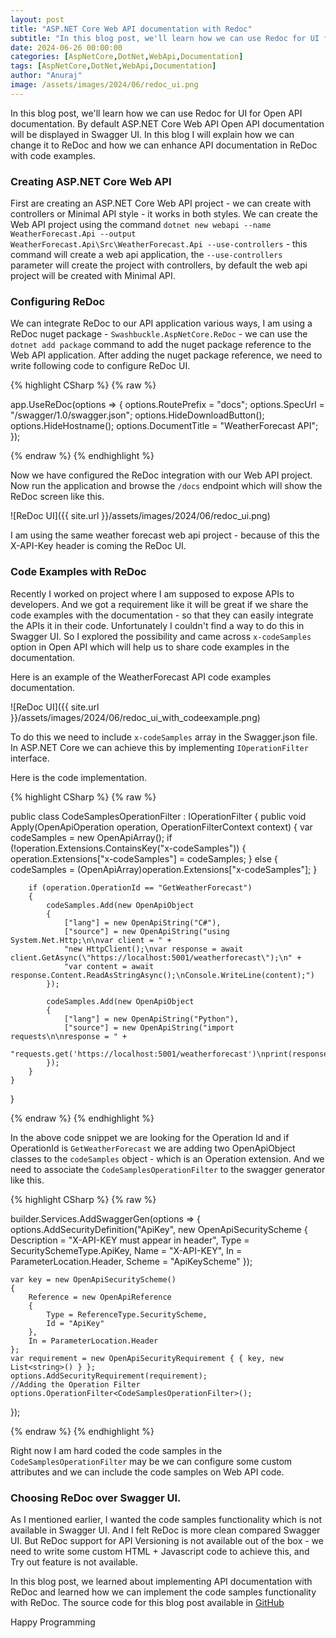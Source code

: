 ```yaml
---
layout: post
title: "ASP.NET Core Web API documentation with Redoc"
subtitle: "In this blog post, we'll learn how we can use Redoc for UI for Open API documentation."
date: 2024-06-26 00:00:00
categories: [AspNetCore,DotNet,WebApi,Documentation]
tags: [AspNetCore,DotNet,WebApi,Documentation]
author: "Anuraj"
image: /assets/images/2024/06/redoc_ui.png
---
```


In this blog post, we'll learn how we can use Redoc for UI for Open API documentation. By default ASP.NET Core Web API Open API documentation will be displayed in Swagger UI. In this blog I will explain how we can change it to ReDoc and how we can enhance API documentation in ReDoc with code examples.

### Creating ASP.NET Core Web API

First are creating an ASP.NET Core Web API project - we can create with controllers or Minimal API style - it works in both styles. We can create the Web API project using the command `dotnet new webapi --name WeatherForecast.Api --output WeatherForecast.Api\Src\WeatherForecast.Api --use-controllers` - this command will create a web api application, the `--use-controllers` parameter will create the project with controllers, by default the web api project will be created with Minimal API.

### Configuring ReDoc

We can integrate ReDoc to our API application various ways, I am using a ReDoc nuget package - `Swashbuckle.AspNetCore.ReDoc` - we can use the `dotnet add package` command to add the nuget package reference to the Web API application. After adding the nuget package reference, we need to write following code to configure ReDoc UI.

{% highlight CSharp %}
{% raw %}

app.UseReDoc(options =>
{
    options.RoutePrefix = "docs";
    options.SpecUrl = "/swagger/1.0/swagger.json";
    options.HideDownloadButton();
    options.HideHostname();
    options.DocumentTitle = "WeatherForecast API";
});

{% endraw %}
{% endhighlight %}

Now we have configured the ReDoc integration with our Web API project. Now run the application and browse the `/docs` endpoint which will show the ReDoc screen like this.

![ReDoc UI]({{ site.url }}/assets/images/2024/06/redoc_ui.png)

I am using the same weather forecast web api project - because of this the X-API-Key header is coming the ReDoc UI.

### Code Examples with ReDoc

Recently I worked on project where I am supposed to expose APIs to developers. And we got a requirement like it will be great if we share the code examples with the documentation - so that they can easily integrate the APIs it in their code. Unfortunately I couldn't find a way to do this in Swagger UI. So I explored the possibility and came across `x-codeSamples` option in Open API which will help us to share code examples in the documentation.

Here is an example of the WeatherForecast API code examples documentation.

![ReDoc UI]({{ site.url }}/assets/images/2024/06/redoc_ui_with_codeexample.png)

To do this we need to include `x-codeSamples` array in the Swagger.json file. In ASP.NET Core we can achieve this by implementing `IOperationFilter` interface.

Here is the code implementation.

{% highlight CSharp %}
{% raw %}

public class CodeSamplesOperationFilter : IOperationFilter
{
    public void Apply(OpenApiOperation operation, OperationFilterContext context)
    {
        var codeSamples = new OpenApiArray();
        if (!operation.Extensions.ContainsKey("x-codeSamples"))
        {
            operation.Extensions["x-codeSamples"] = codeSamples;
        }
        else
        {
            codeSamples = (OpenApiArray)operation.Extensions["x-codeSamples"];
        }

        if (operation.OperationId == "GetWeatherForecast")
        {
            codeSamples.Add(new OpenApiObject
            {
                ["lang"] = new OpenApiString("C#"),
                ["source"] = new OpenApiString("using System.Net.Http;\n\nvar client = " +
                "new HttpClient();\nvar response = await client.GetAsync(\"https://localhost:5001/weatherforecast\");\n" +
                "var content = await response.Content.ReadAsStringAsync();\nConsole.WriteLine(content);")
            });

            codeSamples.Add(new OpenApiObject
            {
                ["lang"] = new OpenApiString("Python"),
                ["source"] = new OpenApiString("import requests\n\nresponse = " +
                "requests.get('https://localhost:5001/weatherforecast')\nprint(response.text)")
            });
        }
    }
}

{% endraw %}
{% endhighlight %}

In the above code snippet we are looking for the Operation Id and if OperationId is `GetWeatherForecast` we are adding two OpenApiObject classes to the `codeSamples` object - which is an Operation extension. And we need to associate the `CodeSamplesOperationFilter` to the swagger generator like this.

{% highlight CSharp %}
{% raw %}

builder.Services.AddSwaggerGen(options =>
{
    options.AddSecurityDefinition("ApiKey", new OpenApiSecurityScheme
    {
        Description = "X-API-KEY must appear in header",
        Type = SecuritySchemeType.ApiKey,
        Name = "X-API-KEY",
        In = ParameterLocation.Header,
        Scheme = "ApiKeyScheme"
    });

    var key = new OpenApiSecurityScheme()
    {
        Reference = new OpenApiReference
        {
            Type = ReferenceType.SecurityScheme,
            Id = "ApiKey"
        },
        In = ParameterLocation.Header
    };
    var requirement = new OpenApiSecurityRequirement { { key, new List<string>() } };
    options.AddSecurityRequirement(requirement);
    //Adding the Operation Filter
    options.OperationFilter<CodeSamplesOperationFilter>();
});

{% endraw %}
{% endhighlight %}

Right now I am hard coded the code samples in the `CodeSamplesOperationFilter` may be we can configure some custom attributes and we can include the code samples on Web API code.

### Choosing ReDoc over Swagger UI.

As I mentioned earlier, I wanted the code samples functionality which is not available in Swagger UI. And I felt ReDoc is more clean compared Swagger UI. But ReDoc support for API Versioning is not available out of the box - we need to write some custom HTML + Javascript code to achieve this, and Try out feature is not available.

In this blog post, we learned about implementing API documentation with ReDoc and learned how we can implement the code samples functionality with ReDoc. The source code for this blog post available in [GitHub](https://github.com/anuraj/weatherforecast.api)

Happy Programming